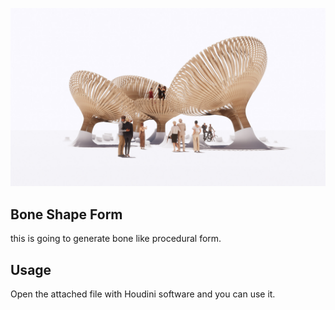 ![parametric](images/render.jpg)

<!-- Headings -->
## Bone Shape Form

<!-- Italics -->
this is going to generate bone like procedural form.

<!-- Headings -->
## Usage

<!-- Italics -->
Open the attached file with Houdini software and you can use it.